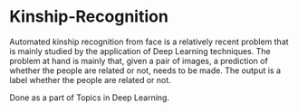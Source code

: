 # Kinship-Recognition
Automated kinship recognition from face is a relatively recent problem that is
mainly studied by the application of Deep Learning techniques. The problem at
hand is mainly that, given a pair of images, a prediction of whether the people are
related or not, needs to be made. The output is a label whether the people are
related or not.


Done as a part of Topics in Deep Learning.
